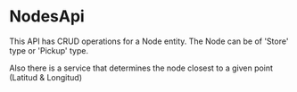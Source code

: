 # NodesApi

This API has CRUD operations for a Node entity.
The Node can be of 'Store' type or 'Pickup' type.

Also there is a service that determines the node closest to a given point (Latitud & Longitud)

